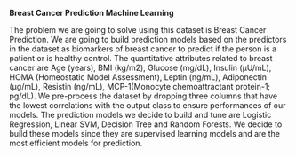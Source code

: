 **Breast Cancer Prediction Machine Learning**

The problem we are going to solve using this dataset is Breast Cancer Prediction. We are going to build prediction models based on the predictors in the dataset as biomarkers of breast cancer to predict if the person is a patient or is healthy control.
The quantitative attributes related to breast cancer are Age (years), BMI (kg/m2), Glucose (mg/dL), Insulin (µU/mL), HOMA (Homeostatic Model Assessment), Leptin (ng/mL), Adiponectin (µg/mL), Resistin (ng/mL), MCP-1(Monocyte chemoattractant protein-1; pg/dL).
We pre-process the dataset by dropping three columns that have the lowest correlations with the output class to ensure performances of our models.
The prediction models we decide to build and tune are Logistic Regression, Linear SVM, Decision Tree and Random Forests. We decide to build these models since they are supervised learning models and are the most efficient models for prediction.
